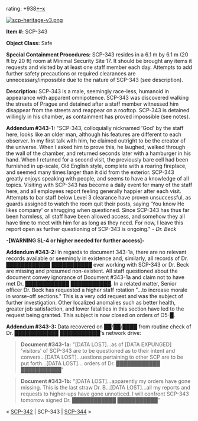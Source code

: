 rating: +938[+](javascript:; "I like it")[–](javascript:; "I don't like it")[x](javascript:; "Cancel my vote")

[![scp-heritage-v3.png](http://scp-wiki.wdfiles.com/local--files/component:heritage-rating/scp-heritage-v3.png)](/heritage-collection-arc)

**Item #:** SCP-343

**Object Class:** Safe

**Special Containment Procedures:** SCP-343 resides in a 6.1 m by 6.1 m (20 ft by 20 ft) room at Minimal Security Site 17. It should be brought any items it requests and visited by at least one staff member each day. Attempts to add further safety precautions or required clearances are unnecessary/impossible due to the nature of SCP-343 (see description).

**Description:** SCP-343 is a male, seemingly race-less, humanoid in appearance with apparent omnipotence. SCP-343 was discovered walking the streets of Prague and detained after a staff member witnessed him disappear from the streets and reappear on a rooftop. SCP-343 is detained willingly in his chamber, as containment has proved impossible (see notes).

**Addendum #343-1:** "SCP-343, colloquially nicknamed 'God' by the staff here, looks like an older man, although his features are different to each observer. In my first talk with him, he claimed outright to be the creator of the universe. When I asked him to prove this, he laughed, walked through the wall of the chamber, and returned seconds later with a hamburger in his hand. When I returned for a second visit, the previously bare cell had been furnished in up-scale, Old English style, complete with a roaring fireplace, and seemed many times larger than it did from the exterior. SCP-343 greatly enjoys speaking with people, and seems to have a knowledge of all topics. Visiting with SCP-343 has become a daily event for many of the staff here, and all employees report feeling generally happier after each visit. Attempts to bar staff below Level 3 clearance have proven unsuccessful, as guards assigned to watch the room quit their posts, saying 'You know He likes company' or shrugging when questioned. Since SCP-343 has thus far been harmless, all staff have been allowed access, and somehow they all have time to meet with him for as long as they need. For now, I leave this report open as further questioning of SCP-343 is ongoing." _\- Dr. Beck_

**\-\[WARNING SL-4 or higher needed for further access\]-**

**Addendum #343-2:** In regards to document 343-1a, there are no relevant records available or seemingly in existence and, similarly, all records of Dr. ████████████ ███████████ ever working with SCP-343 or Dr. Beck are missing and presumed non-existent. All staff questioned about the document convey ignorance of Document #343-1a and claim not to have met Dr. ████████████ ███████████. In a related matter, Senior officer Dr. Beck has requested a higher staff rotation "…to increase morale in worse-off sections." This is a very odd request and was the subject of further investigation. Other localized anomalies such as better health, greater job satisfaction, and lower fatalities in this section have led to the request being granted. This subject is now closed on orders of O5-█.

**Addendum #343-3:** Data recovered on ██/██/████ from routine check of Dr. ████████████ ███████████'s network drive:

> **Document #343-1a:** "\[DATA LOST\]…as of \[DATA EXPUNGED\] 'visitors' of SCP-343 are to be questioned as to their intent and convers…\[DATA LOST\]…uestions pertaining to other SCP are to be put forth…\[DATA LOST\]… orders of Dr. ████████████ ███████████"

> **Document #343-1b:** "\[DATA LOST\]…apparently my orders have gone missing. This is the last straw Dr. B…\[DATA LOST\]…all my reports and requests to higher-ups have gone unnoticed. I will confront SCP-343 tomorrow signed Dr. ████████████ ███████████"

« [SCP-342](/scp-342) | SCP-343 | [SCP-344](/scp-344) »